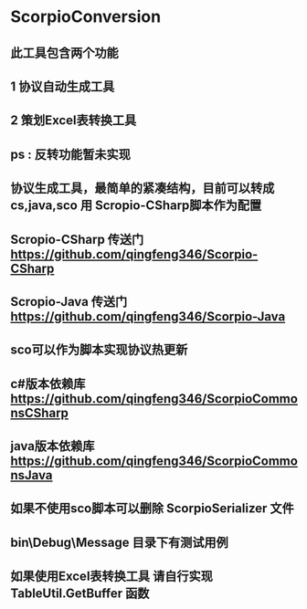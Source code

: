 ScorpioConversion
==============
## 此工具包含两个功能 
## 1 协议自动生成工具
## 2 策划Excel表转换工具
## ps : 反转功能暂未实现

## 协议生成工具，最简单的紧凑结构，目前可以转成cs,java,sco 用 Scropio-CSharp脚本作为配置


## Scropio-CSharp 传送门 https://github.com/qingfeng346/Scorpio-CSharp
## Scropio-Java 传送门 https://github.com/qingfeng346/Scorpio-Java
## sco可以作为脚本实现协议热更新

## c#版本依赖库 https://github.com/qingfeng346/ScorpioCommonsCSharp
## java版本依赖库 https://github.com/qingfeng346/ScorpioCommonsJava
## 如果不使用sco脚本可以删除 ScorpioSerializer 文件
## bin\Debug\Message 目录下有测试用例
## 如果使用Excel表转换工具 请自行实现 TableUtil.GetBuffer 函数

